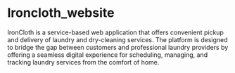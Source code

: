 # Ironcloth_website
IronCloth is a service-based web application that offers convenient pickup and delivery of laundry and dry-cleaning services. The platform is designed to bridge the gap between customers and professional laundry providers by offering a seamless digital experience for scheduling, managing, and tracking laundry services from the comfort of home.
